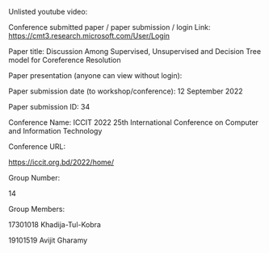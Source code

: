 Unlisted youtube video: 


Conference submitted paper / paper submission / login Link:
https://cmt3.research.microsoft.com/User/Login



Paper title: Discussion Among Supervised, Unsupervised and Decision Tree model for Coreference Resolution

Paper presentation (anyone can view without login):



Paper submission date (to workshop/conference):
12 September 2022

Paper submission ID:
34


Conference Name: ICCIT 2022 25th International Conference on Computer and Information Technology



Conference URL:

https://iccit.org.bd/2022/home/

Group Number:

14

Group Members:

17301018 Khadija-Tul-Kobra

19101519 Avijit Gharamy
